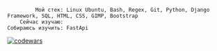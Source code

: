              Мой стек: Linux Ubuntu, Bash, Regex, Git, Python, Django Framework, SQL, HTML, CSS, GIMP, Bootstrap  
        Сейчас изучаю: 
    Собираюсь изучить: FastApi
    







[![codewars](https://www.codewars.com/users/Aruytehno/badges/large)](https://www.codewars.com/users/Aruytehno)  

